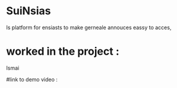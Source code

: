 # SuiNsias 
Is platform for ensiasts to make gerneale annouces eassy to acces, 

# worked in the project :

Ismai


#link to demo video : 


